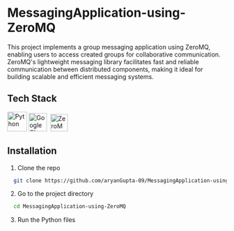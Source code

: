 # MessagingApplication-using-ZeroMQ

This project implements a group messaging application using ZeroMQ, enabling users to access created groups for collaborative communication. ZeroMQ's lightweight messaging library facilitates fast and reliable communication between distributed components, making it ideal for building scalable and efficient messaging systems.

## Tech Stack

<a href="https://www.python.org/" target="_blank" rel="noreferrer"><img src="https://raw.githubusercontent.com/danielcranney/readme-generator/main/public/icons/skills/python-colored.svg" width="45" height="45" alt="Python" /></a>
<a href="https://cloud.google.com/" target="_blank" rel="noreferrer"><img src="https://static-00.iconduck.com/assets.00/google-cloud-icon-1024x823-wiwlyizc.png" height="42" alt="Google Cloud" /></a>&nbsp;
<a href="https://zeromq.org/" target="_blank" rel="noreferrer"><img src="https://vmssoftware.com/images/intro/product/zeromq.png" height="40" alt="ZeroMQ" /></a>

## Installation

1. Clone the repo
```bash
  git clone https://github.com/aryanGupta-09/MessagingApplication-using-ZeroMQ.git
```
2. Go to the project directory
```bash
  cd MessagingApplication-using-ZeroMQ
```
3. Run the Python files
